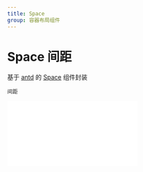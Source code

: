 ```yaml
---
title: Space
group: 容器布局组件
---
```


# Space 间距

基于 <a href="https://ant-design.antgroup.com/index-cn" target="_blank">antd</a> 的 <a href="https://ant-design.antgroup.com/components/space-cn" target="_blank">Space</a> 组件封装

<code src='./container/space'>间距</code>

<embed src="./index.md#L16-L20"></embed>
